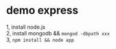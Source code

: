 demo express
===
1, install node.js<br>
2, install mongodb && `mongod -dbpath xxx`<br>
3, `npm install && node app`
